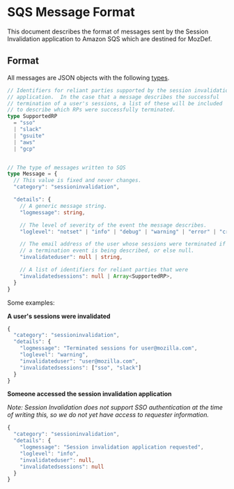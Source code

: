 # SQS Message Format

This document describes the format of messages sent by the Session Invalidation
application to Amazon SQS which are destined for MozDef.

## Format

All messages are JSON objects with the following
[types](https://www.typescriptlang.org/docs/handbook/advanced-types.html).

```typescript
// Identifiers for reliant parties supported by the session invalidation
// application.  In the case that a message describes the successful
// termination of a user's sessions, a list of these will be included
// to describe which RPs were successfully terminated.
type SupportedRP
  = "sso"
  | "slack"
  | "gsuite"
  | "aws"
  | "gcp"


// The type of messages written to SQS
type Message = {
  // This value is fixed and never changes.
  "category": "sessioninvalidation",

  "details": {
    // A generic message string.
    "logmessage": string,

    // The level of severity of the event the message describes.
    "loglevel": "notset" | "info" | "debug" | "warning" | "error" | "critical",

    // The email address of the user whose sessions were terminated if
    // a termination event is being described, or else null.
    "invalidateduser": null | string, 

    // A list of identifiers for reliant parties that were 
    "invalidatedsessions": null | Array<SupportedRP>,
  }
}
```

Some examples:

**A user's sessions were invalidated**

```typescript
{
  "category": "sessioninvalidation",
  "details": {
    "logmessage": "Terminated sessions for user@mozilla.com",
    "loglevel": "warning",
    "invalidateduser": "user@mozilla.com",
    "invalidatedsessions": ["sso", "slack"]
  }
}
```

**Someone accessed the session invalidation application**

_Note: Session Invalidation does not support SSO authentication at the time of
writing this, so we do not yet have access to requester information._

```typescript
{
  "category": "sessioninvalidation",
  "details": {
    "logmessage": "Session invalidation application requested",
    "loglevel": "info",
    "invalidateduser": null,
    "invalidatedsessions": null
  }
}
```

